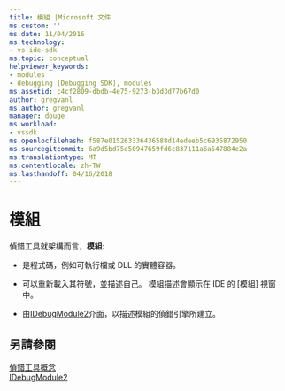 ```yaml
---
title: 模組 |Microsoft 文件
ms.custom: ''
ms.date: 11/04/2016
ms.technology:
- vs-ide-sdk
ms.topic: conceptual
helpviewer_keywords:
- modules
- debugging [Debugging SDK], modules
ms.assetid: c4cf2809-dbdb-4e75-9273-b3d3d77b67d0
author: gregvanl
ms.author: gregvanl
manager: douge
ms.workload:
- vssdk
ms.openlocfilehash: f587e015263336436588d14edeeb5c6935872950
ms.sourcegitcommit: 6a9d5bd75e50947659fd6c837111a6a547884e2a
ms.translationtype: MT
ms.contentlocale: zh-TW
ms.lasthandoff: 04/16/2018
---
```

# <a name="modules"></a>模組
偵錯工具就架構而言，**模組**:  
  
-   是程式碼，例如可執行檔或 DLL 的實體容器。  
  
-   可以重新載入其符號，並描述自己。 模組描述會顯示在 IDE 的 [模組] 視窗中。  
  
-   由[IDebugModule2](../../extensibility/debugger/reference/idebugmodule2.md)介面，以描述模組的偵錯引擎所建立。  
  
## <a name="see-also"></a>另請參閱  
 [偵錯工具概念](../../extensibility/debugger/debugger-concepts.md)   
 [IDebugModule2](../../extensibility/debugger/reference/idebugmodule2.md)